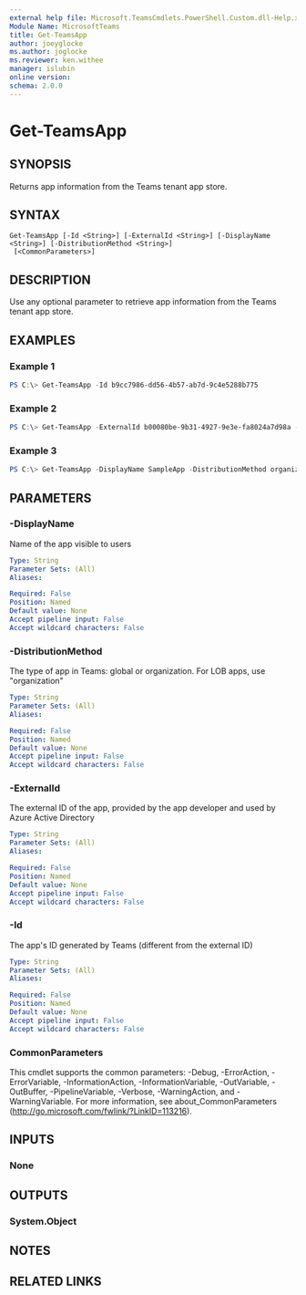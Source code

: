 ```yaml
---
external help file: Microsoft.TeamsCmdlets.PowerShell.Custom.dll-Help.xml
Module Name: MicrosoftTeams
title: Get-TeamsApp
author: joeyglocke
ms.author: joglocke
ms.reviewer: ken.withee
manager: islubin
online version:
schema: 2.0.0
---
```


# Get-TeamsApp

## SYNOPSIS
Returns app information from the Teams tenant app store.

## SYNTAX

```
Get-TeamsApp [-Id <String>] [-ExternalId <String>] [-DisplayName <String>] [-DistributionMethod <String>]
 [<CommonParameters>]
```

## DESCRIPTION
Use any optional parameter to retrieve app information from the Teams tenant app store.

## EXAMPLES

### Example 1
```powershell
PS C:\> Get-TeamsApp -Id b9cc7986-dd56-4b57-ab7d-9c4e5288b775
```

### Example 2
```powershell
PS C:\> Get-TeamsApp -ExternalId b00080be-9b31-4927-9e3e-fa8024a7d98a -DisplayName <String>] [-DistributionMethod <String>]
```

### Example 3
```powershell
PS C:\> Get-TeamsApp -DisplayName SampleApp -DistributionMethod organization
```

## PARAMETERS

### -DisplayName
Name of the app visible to users

```yaml
Type: String
Parameter Sets: (All)
Aliases:

Required: False
Position: Named
Default value: None
Accept pipeline input: False
Accept wildcard characters: False
```

### -DistributionMethod
The type of app in Teams: global or organization. For LOB apps, use "organization"

```yaml
Type: String
Parameter Sets: (All)
Aliases:

Required: False
Position: Named
Default value: None
Accept pipeline input: False
Accept wildcard characters: False
```

### -ExternalId
The external ID of the app, provided by the app developer and used by Azure Active Directory

```yaml
Type: String
Parameter Sets: (All)
Aliases:

Required: False
Position: Named
Default value: None
Accept pipeline input: False
Accept wildcard characters: False
```

### -Id
The app's ID generated by Teams (different from the external ID)

```yaml
Type: String
Parameter Sets: (All)
Aliases:

Required: False
Position: Named
Default value: None
Accept pipeline input: False
Accept wildcard characters: False
```

### CommonParameters
This cmdlet supports the common parameters: -Debug, -ErrorAction, -ErrorVariable, -InformationAction, -InformationVariable, -OutVariable, -OutBuffer, -PipelineVariable, -Verbose, -WarningAction, and -WarningVariable.
For more information, see about_CommonParameters (http://go.microsoft.com/fwlink/?LinkID=113216).

## INPUTS

### None


## OUTPUTS

### System.Object

## NOTES

## RELATED LINKS

